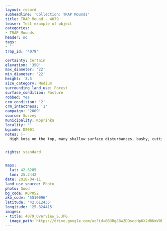 ```yaml
---
layout: record
subheadline: 'Collection: TRAP Mounds'
title: TRAP Mound - 4079
teaser: Test example of object
categories:
- TRAP Mounds
header: no
tags:
- ''
trap_id: '4079'

certainty: Certain
elevation: '350'
max_diameter: '22'
min_diameter: '22'
height: '3.5'
size_category: Medium
surrounding_land_use: Forest
surface_condition: Pasture
robbed: Yes
crm_condition: '2'
crm_intactness: '1'
campaign: '2009'
source: Survey
municipality: Koprinka
locality: ''
bgcode: DS001
notes: |-
  High kota on the top, many shallow surface disturbances, bushy, cutting on the NE side - modern concrete building.


rights: standard


maps:
  lat: 42.6285
  lon: 25.2442
date: 2018-04-11
land_use_source: Photo
photo: Good
bg_code: КОР052
akb_code: '5510096'
latitude: '42.612435'
longitude: '25.324415'
images:
- title: 4079_Overview_S.JPG
  image_path: https://drive.google.com/uc?id=0B3Rg88wZDQsccHpOX2d0NmVOblE
---
```

